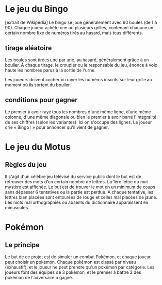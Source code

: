 # Le jeu du Bingo
[extrait de Wikipédia]
Le bingo se joue généralement avec 90 boules (de 1 à 90). Chaque joueur achète une ou plusieurs grilles, 
contenant chacune un certain nombre fixe de numéros tirés au hasard, mais tous différents.

## tirage aléatoire
Les boules sont tirées une par une, au hasard, généralement grâce à un boulier. À chaque tirage,
le croupier ou le responsable du jeu, énonce à voix haute les nombres parus à la sortie de l'urne.

Les joueurs doivent cocher ou rayer les numéros inscrits sur leur grille au moment où ils sortent du boulier.

## conditions pour gagner
Le premier à avoir rayé tous les nombres d'une même ligne, d'une même colonne, d'une même diagonale ou 
bien le premier à avoir barré l'intégralité de ses chiffres (selon les variantes).
Ici on s'occupe des lignes.
Le joueur crie « Bingo ! » pour annoncer qu'il vient de gagner.

# Le jeu du Motus

## Règles du jeu
Il s'agit d'un célèbre jeu télévisé du service public dont le but est de retrouver des mots d'un certain nombre de lettres.
La 1ère lettre du mot mystère est affichée. Le but est de trouver le mot en un minimum de coups sans dépasser 6 tentatives ou la partie est perdue.
A chaque tentative, les lettres bien placées sont entourées de rouge et celles mal placées de jaune. Les mots mal orthographiés ou absents du dictionnaire apparaissent en minuscules.

# Pokémon

## Le principe
Le but de ce projet est de simuler un combat Pokémon, et chaque joueur peut choisir un pokémon. Chaque pokémon est classé par niveau (exhaustif),
et le joueur ne peut prendre qu'un pokémon par catégorie. Les joueurs font des équipes de 3 pokémon, et le premier à battre 2 des pokémon de l'adversaire
a gagné.
